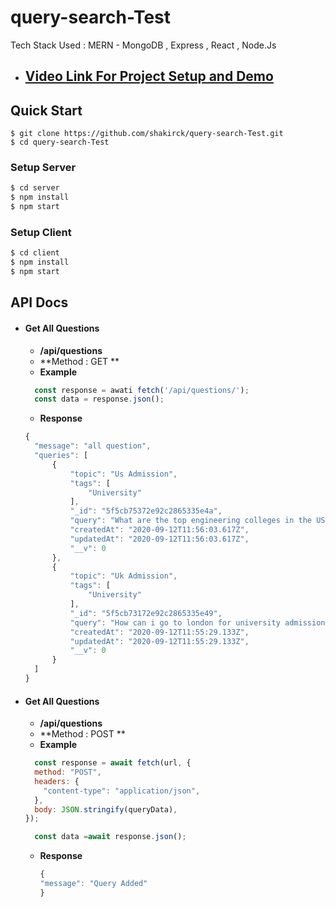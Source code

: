 # query-search-Test

Tech Stack Used : MERN - MongoDB , Express , React , Node.Js
* ## [Video Link For Project Setup and Demo](https://drive.google.com/file/d/1iDmJd-PcwFFpGDoENWNJrrno_HW3k15e/view?usp=sharing)
## Quick Start
```
$ git clone https://github.com/shakirck/query-search-Test.git
$ cd query-search-Test
```
### Setup Server

```sh
$ cd server
$ npm install 
$ npm start
```
### Setup Client

```sh
$ cd client
$ npm install 
$ npm start
```

## API Docs
* #### Get All Questions
  * **/api/questions**
  * **Method : GET **
  * **Example** 
  ```javascript
    const response = awati fetch('/api/questions/');
    const data = response.json();
  ```
  * **Response**
  ```Javascript
  {
    "message": "all question",
    "queries": [
        {
            "topic": "Us Admission",
            "tags": [
                "University"
            ],
            "_id": "5f5cb75372e92c2865335e4a",
            "query": "What are the top engineering colleges in the USA ?",
            "createdAt": "2020-09-12T11:56:03.617Z",
            "updatedAt": "2020-09-12T11:56:03.617Z",
            "__v": 0
        },
        {
            "topic": "Uk Admission",
            "tags": [
                "University"
            ],
            "_id": "5f5cb73172e92c2865335e49",
            "query": "How can i go to london for university admission",
            "createdAt": "2020-09-12T11:55:29.133Z",
            "updatedAt": "2020-09-12T11:55:29.133Z",
            "__v": 0
        }
    ]
  }
  ```
* #### Get All Questions
  * **/api/questions**
  * **Method : POST **
  * **Example** 
  ```javascript
    const response = await fetch(url, {
    method: "POST",
    headers: {
      "content-type": "application/json",
    },
    body: JSON.stringify(queryData),
  });

    const data =await response.json();
  ```
  * **Response**
    ```Javascript
    {
    "message": "Query Added"
    }
    ```

